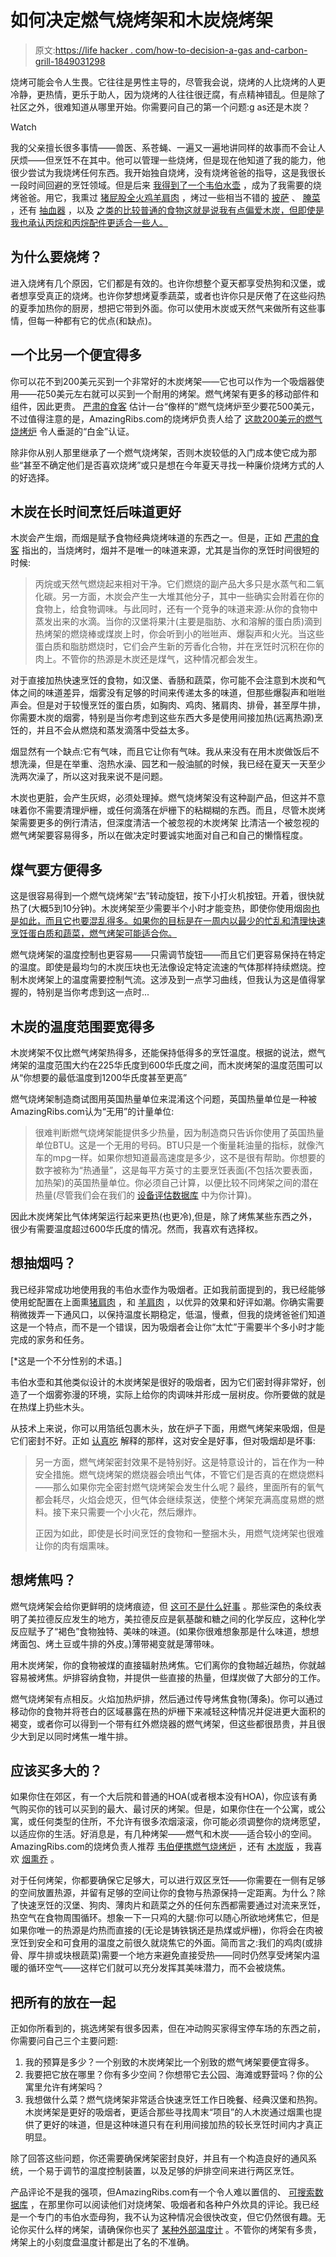 # 如何决定燃气烧烤架和木炭烧烤架

> 原文:[https://life hacker . com/how-to-decision-a-gas and-carbon-grill-1849031298](https://lifehacker.com/how-to-decide-between-a-gas-and-charcoal-grill-1849031298)

烧烤可能会令人生畏。它往往是男性主导的，尽管我会说，烧烤的人比烧烤的人更冷静，更热情，更乐于助人，因为烧烤的人往往很迂腐，有点精神错乱。但是除了社区之外，很难知道从哪里开始。你需要问自己的第一个问题:g as还是木炭？

Watch

我的父亲擅长很多事情——兽医、系苍蝇、一遍又一遍地讲同样的故事而不会让人厌烦——但烹饪不在其中。他可以管理一些烧烤，但是现在他知道了我的能力，他很少尝试为我烧烤任何东西。我开始独自烧烤，没有烧烤爸爸的指导，这是我很长一段时间回避的烹饪领域。但是后来 [我得到了一个韦伯水壶](https://lifehacker.com/follow-my-journey-from-good-cook-to-grill-boss-1846741793) ，成为了我需要的烧烤爸爸。用它，我熏过 [猪屁股](https://lifehacker.com/how-to-smoke-your-first-pork-shoulder-on-a-charcoal-gri-1847204124)[全火鸡](https://lifehacker.com/smoke-your-turkey-the-wrong-way-on-a-charcoal-grill-1848048358)[羊肩肉](https://lifehacker.com/smoke-an-easter-lamb-shoulder-on-a-charcoal-grill-1848747851) ，烤过一些相当不错的 [披萨](https://lifehacker.com/you-should-grill-homemade-pizzas-1847220003) 、 [腌菜](https://lifehacker.com/its-time-to-embrace-hot-pickle-summer-1847143817) ，还有 [抽血器](https://lifehacker.com/you-should-grill-more-chicken-hearts-1844233671) ，以及 [之类的比较普通的食物这就是说我有点偏爱木炭，但即使是我也承认丙烷和丙烷配件更适合一些人。](https://lifehacker.com/these-meats-will-help-you-build-your-charcoal-confidenc-1846896631)

## 为什么要烧烤？

进入烧烤有几个原因，它们都是有效的。也许你想整个夏天都享受热狗和汉堡，或者想享受真正的烧烤。也许你梦想烤夏季蔬菜，或者也许你只是厌倦了在这些闷热的夏季加热你的厨房，想把它带到外面。你可以使用木炭或天然气来做所有这些事情，但每一种都有它的优点(和缺点)。

## 一个比另一个便宜得多

你可以花不到200美元买到一个非常好的木炭烤架——它也可以作为一个吸烟器使用——花50美元左右就可以买到一个耐用的烤架。燃气烤架有更多的移动部件和组件，因此更贵。 [严肃的食客](https://www.seriouseats.com/charcoal-vs-gas-grills-the-definitive-guide) 估计一台“像样的”燃气烧烤炉至少要花500美元，不过值得注意的是，AmazingRibs.com的烧烤炉负责人给了 [这款200美元的燃气烧烤炉](https://amazingribs.com/grill/broil-mate-165154-lp-gas-grill-review/) 令人垂涎的“白金”认证。

除非你从别人那里继承了一个燃气烧烤架，否则木炭较低的入门成本使它成为那些“甚至不确定他们是否喜欢烧烤”或只是想在今年夏天寻找一种廉价烧烤方式的人的好选择。

## 木炭在长时间烹饪后味道更好

木炭会产生烟，而烟是赋予食物经典烧烤味道的东西之一。但是，正如 [严肃的食客](https://www.seriouseats.com/charcoal-vs-gas-grills-the-definitive-guide) 指出的，当烧烤时，烟并不是唯一的味道来源，尤其是当你的烹饪时间很短的时候:

> 丙烷或天然气燃烧起来相对干净。它们燃烧的副产品大多只是水蒸气和二氧化碳。另一方面，木炭会产生一大堆其他分子，其中一些确实会附着在你的食物上，给食物调味。与此同时，还有一个竞争的味道来源:从你的食物中蒸发出来的水滴。当你的汉堡将果汁(主要是脂肪、水和溶解的蛋白质)滴到热烤架的燃烧棒或煤炭上时，你会听到小的咝咝声、爆裂声和火光。当这些蛋白质和脂肪燃烧时，它们会产生新的芳香化合物，并在烹饪时沉积在你的肉上。不管你的热源是木炭还是煤气，这种情况都会发生。

对于直接加热快速烹饪的食物，如汉堡、香肠和蔬菜，你可能不会注意到木炭和气体之间的味道差异，烟雾没有足够的时间来传递太多的味道，但那些爆裂声和咝咝声会。但是对于较慢烹饪的蛋白质，如胸肉、鸡肉、猪肩肉、排骨，甚至厚牛排，你需要木炭的烟雾，特别是当你考虑到这些东西大多是使用间接加热(远离热源)烹饪的，并且不会从燃烧和蒸发滴落中受益太多。

烟显然有一个缺点:它有气味，而且它让你有气味。我从来没有在用木炭做饭后不想洗澡，但是在举重、泡热水澡、园艺和一般油腻的时候，我已经在夏天一天至少洗两次澡了，所以这对我来说不是问题。

木炭也更脏，会产生灰烬，必须处理掉。燃气烧烤架没有这种副产品，但这并不意味着你不需要清理炉栅，或任何滴落在炉栅下的粘糊糊的东西。而且，尽管木炭烤架需要更多的例行清洁，但深度清洁一个被忽视的木炭烤架 比清洁一个被忽视的燃气烤架要容易得多，所以在做决定时要诚实地面对自己和自己的懒惰程度。

## 煤气要方便得多

这是很容易得到一个燃气烧烤架“去”转动旋钮，按下小打火机按钮。开着，很快就热了(大概5到10分钟)。木炭烤架至少需要半个小时才能变热，即使你使用烟囱[也是如此，而且它也要混乱得多。如果你的目标是在一周内以最少的忙乱和清理快速烹饪蛋白质和蔬菜，燃气烤架可能适合你。](https://lifehacker.com/how-to-keep-your-charcoal-grill-hot-as-hell-1847187322)

燃气烧烤架的温度控制也更容易——只需调节旋钮——而且它们更容易保持在特定的温度。即使是最均匀的木炭压块也无法像设定特定流速的气体那样持续燃烧。控制木炭烤架上的温度需要控制气流。这涉及到一点学习曲线，但我认为这是值得掌握的，特别是当你考虑到这一点时...

## 木炭的温度范围要宽得多

木炭烤架不仅比燃气烤架热得多，还能保持低得多的烹饪温度。根据的说法，燃气烤架的温度范围大约在225华氏度到600华氏度之间，而木炭烤架的温度范围可以从“你想要的最低温度到1200华氏度甚至更高”

燃气烧烤架制造商试图用英国热量单位来混淆这个问题，英国热量单位是一种被AmazingRibs.com认为“无用”的计量单位:

> 很难判断燃气烧烤架能提供多少热量，因为制造商只告诉你使用了英国热量单位BTU。这是一个无用的号码。BTU只是一个衡量耗油量的指标，就像汽车的mpg一样。如果你想知道最高速度是多少，这不是很有帮助。你想要的数字被称为“热通量”，这是每平方英寸的主要烹饪表面(不包括次要表面，加热架)的英国热量单位。你必须自己计算，以便比较不同烤架之间的潜在热量(尽管我们会在我们的 [设备评估数据库](https://amazingribs.com/ratings-reviews/grill-and-smoker-reviews) 中为你计算)。

因此木炭烤架比气体烤架运行起来更热(也更冷),但是，除了烤焦某些东西之外，很少有需要温度超过600华氏度的情况。然而，我喜欢有选择权。

## 想抽烟吗？

我已经非常成功地使用我的韦伯水壶作为吸烟者。正如我前面提到的，我已经能够使用蛇配置在上面熏[猪肩肉](https://lifehacker.com/how-to-smoke-your-first-pork-shoulder-on-a-charcoal-gri-1847204124) ，和 [羊肩肉](https://lifehacker.com/smoke-an-easter-lamb-shoulder-on-a-charcoal-grill-1848747851) ，以优异的效果和好评如潮。你确实需要稍微拨弄一下通风口，以保持温度长期稳定，低温，慢煮，但我的烧烤爸爸们知道这是一个特点，而不是一个错误，因为吸烟者会让你“太忙”于需要半个多小时才能完成的家务和任务。

[*这是一个不分性别的术语。]

韦伯水壶和其他类似设计的木炭烤架是很好的吸烟者，因为它们密封得非常好，创造了一个烟雾弥漫的环境，实际上给你的肉调味并形成一层树皮。你所要做的就是在热煤上扔些木头。

从技术上来说，你可以用箔纸包裹木头，放在炉子下面，用燃气烤架来吸烟，但是它们密封不好。正如 [认真吃](https://www.seriouseats.com/charcoal-vs-gas-grills-the-definitive-guide) 解释的那样，这对安全是好事，但对吸烟却是坏事:

> 另一方面，燃气烤架密封效果不是特别好。这是特意设计的，旨在作为一种安全措施。燃气烧烤架的燃烧器会喷出气体，不管它们是否真的在燃烧燃料——那么如果你完全密封燃气烧烤架会发生什么呢？最终，里面所有的氧气都会耗尽，火焰会熄灭，但气体会继续泵送，使整个烤架充满高度易燃的燃料。接下来只需要一个小火花，然后爆炸。
> 
> 正因为如此，即使是长时间烹饪的食物和一整捆木头，用燃气烧烤架也很难让你的肉有烟熏味。

## 想烤焦吗？

燃气烧烤架会给你更鲜明的烧烤痕迹，但 [这可不是什么好事](https://lifehacker.com/grill-marks-are-dumb-1836598757) 。那些深色的条纹表明了美拉德反应发生的地方，美拉德反应是氨基酸和糖之间的化学反应，这种化学反应赋予了“褐色”食物独特、美味的味道。(如果你很难想象那是什么味道，想想烤面包、烤土豆或牛排的外皮。)薄带褐变就是薄带味。

用木炭烤架，你的食物被煤的直接辐射热烤焦。它们离你的食物越近越热，你就越容易被烤焦。炉排容纳食物，并提供一些直接的热量，但煤炭做了大部分的工作。

燃气烧烤架有点相反。火焰加热炉排，然后通过传导烤焦食物(薄条)。你可以通过移动你的食物并将苍白的区域暴露在热的炉栅下来减轻这种情况并促进更大面积的褐变，或者你可以得到一个带有红外燃烧器的燃气烤架，但这些都很昂贵，并且很少大到足以同时烤焦一堆牛排。

## 应该买多大的？

如果你住在郊区，有一个大后院和普通的HOA(或者根本没有HOA)，你应该有勇气购买你的钱可以买到的最大、最讨厌的烤架。但是，如果你住在一个公寓，或公寓，或任何类型的住所，不允许有很多浓烟滚滚，你可能必须调整你的烧烤愿望，以适应你的生活。好消息是，有几种烤架——燃气和木炭——适合较小的空间。AmazingRibs.com的烧烤负责人推荐 [韦伯便携燃气烧烤炉](https://amazingribs.com/grill-tailgater/weber-go-anywhere-portable-gas-grill-review/) ，还有 [木炭版](https://amazingribs.com/grill-tailgater/weber-go-anywhere-portable-charcoal-grill-review/) ，我喜欢 [烟熏乔](https://amzn.to/3MuYIZd) 。

对于任何烤架，你都要确保它足够大，可以进行双区烹饪——你需要在一侧有足够的空间放置热源，并留有足够的空间让你的食物与热源保持一定距离。为什么？除了快速烹饪的汉堡、狗肉、薄肉片和蔬菜之外的任何东西都需要通过对流来烹饪，热空气在食物周围循环。想象一下一只鸡的大腿:你可以随心所欲地烤焦它，但是如果你唯一的热源是灼热而直接的(无论是铸铁锅还是热煤或炉栅)，你将会在肉被烹饪到安全和可食用的温度之前很久就烧焦它的外面。简而言之:我们的鸡肉(或排骨、厚牛排或块根蔬菜)需要一个地方来避免直接受热——同时仍然享受烤架内温暖的循环空气——这样它们就可以充分发挥其美味潜力，而不会被烧焦。

## 把所有的放在一起

正如你所看到的，挑选烤架有很多因素，但在冲动购买家得宝停车场的东西之前，你需要问自己三个主要问题:

1.  我的预算是多少？一个别致的木炭烤架比一个别致的燃气烤架要便宜得多。
2.  我要把它放在哪里？你有多少空间？你想带它去公园、海滩或野营吗？你的公寓里允许有烤架吗？
3.  我想做什么菜？燃气烧烤架非常适合快速烹饪工作日晚餐、经典汉堡和热狗。木炭烤架是更好的吸烟者，更适合那些寻找周末“项目”的人木炭通过烟熏也提供了更好的味道，但是这种味道只有在利用间接加热的较长烹饪时间内才真正明显。

除了回答这些问题，你还需要确保烤架密封良好，并且有一个构造良好的通风系统，一个易于调节的温度控制装置，以及足够的炉排空间来进行两区烹饪。

产品评论不是我的强项，但AmazingRibs.com有一个令人难以置信的、 [可搜索数据库](https://amazingribs.com/grill-and-smoker-search/) ，在那里你可以阅读他们对烧烤架、吸烟者和各种户外炊具的评论。我已经是一个专门的韦伯水壶母狗，我不认为这种情况会很快改变，但它仍然很有趣。无论你买什么样的烤架，请确保你也买了 [某种外部温度计](https://lifehacker.com/how-to-keep-your-charcoal-grill-hot-as-hell-1847187322) 。不管你的烤架有多贵，烤架上的小刻度盘温度计都是出了名的不准确。
